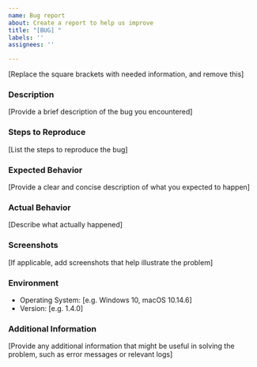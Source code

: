 ```yaml
---
name: Bug report
about: Create a report to help us improve
title: "[BUG] "
labels: ''
assignees: ''

---
```


[Replace the square brackets with needed information, and remove this]

### Description
[Provide a brief description of the bug you encountered]

### Steps to Reproduce
[List the steps to reproduce the bug]

### Expected Behavior
[Provide a clear and concise description of what you expected to happen]

### Actual Behavior
[Describe what actually happened]

### Screenshots
[If applicable, add screenshots that help illustrate the problem]

### Environment
- Operating System: [e.g. Windows 10, macOS 10.14.6]
- Version: [e.g. 1.4.0]

### Additional Information
[Provide any additional information that might be useful in solving the problem, such as error messages or relevant logs]
